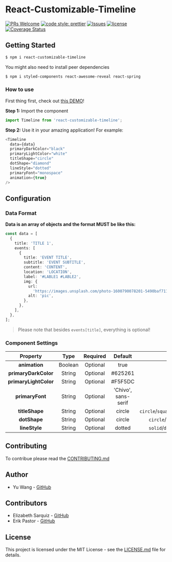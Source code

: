 # React-Customizable-Timeline

[![PRs Welcome](https://img.shields.io/badge/PRs-welcome-blueviolet.svg?style=flat)](http://makeapullrequest.com)
[![code style: prettier](https://img.shields.io/badge/code_style-prettier-ff69b4.svg?style=flat)](https://github.com/prettier/prettier)
[![Issues](http://img.shields.io/github/issues/yw3028/React-Customizable-Timeline.svg)](https://github.com/yw3028/React-Customizable-Timelin/issues)
[![license](https://img.shields.io/github/license/yw3028/React-Customizable-Timeline.svg)](https://github.com/yw3028/React-Customizable-Timeline/blob/master/LICENSE)
[![Coverage Status](https://coveralls.io/repos/githubyw3028/React-Customizable-Timeline/badge.svg?branch=master)](https://coveralls.io/github/yw3028/React-Customizable-Timeline?branch=master)


## Getting Started

```bash
$ npm i react-customizable-timeline
```

You might also need to install peer dependencies

```bash
$ npm i styled-components react-awesome-reveal react-spring
```

### How to use

First thing first, check out [this DEMO](https://react-customizable-timeline.vercel.app/)!

**Step 1:** Import the component

```js
import Timeline from 'react-customizable-timeline';
```

**Step 2:** Use it in your amazing application! For example:

```typescript jsx
<Timeline
  data={data}
  primaryDarkColor="black"
  primaryLightColor="white"
  titleShape="circle"
  dotShape="diamond"
  lineStyle="dotted"
  primaryFont="monospace"
  animation={true}
/>
```

## Configuration

### Data Format

**Data is an array of objects and the format MUST be like this:**

```typescript jsx
const data = [
  {
    title: 'TITLE 1',
    events: [
      {
        title: 'EVENT TITLE',
        subtitle: 'EVENT SUBTITLE',
        content: 'CONTENT',
        location: 'LOCATION',
        label: '#LABLE1 #LABLE2',
        img: {
          url:
            'https://images.unsplash.com/photo-1600790078201-5490baf711d6?ixlib=rb-1.2.1&ixid=eyJhcHBfaWQiOjEyMDd9&auto=format&fit=crop&w=500&q=60',
          alt: 'pic',
        },
      },
    ],
  },
];
```

> Please note that besides `events[title]`, everything is optional!

### Component Settings

|     **Property**      | **Type** | **Required** |     **Default**     |                **Options**                |
| :-------------------: | :------: | :----------: | :-----------------: | :---------------------------------------: |
|     **animation**     | Boolean  |   Optional   |        true         |                true/false                 |
| **primaryDarkColor**  |  String  |   Optional   |       #625261       |                                           |
| **primaryLightColor** |  String  |   Optional   |       #F5F5DC       |                                           |
|    **primaryFont**    |  String  |   Optional   | 'Chivo', sans-serif |                                           |
|    **titleShape**     |  String  |   Optional   |       circle        | `circle`/`square`/`rectangular`/`diamond` |
|     **dotShape**      |  String  |   Optional   |       circle        |    `circle`/`square`/`line`/`diamond`     |
|     **lineStyle**     |  String  |   Optional   |       dotted        |    `solid`/`dotted`/`dashed`/`hidden`     |

## Contributing

To contribue please read the [CONTRIBUTING.md](https://github.com/yw3028/React-Customizable-Timeline/blob/master/CONTRIBUTING.md)

## Author

- Yu Wang - [GitHub](https://github.com/yw3028)

## Contributors
- Elizabeth Sarquiz - [GitHub](https://github.com/LisaPisa12)
- Erik Pastor - [GitHub](https://github.com/erikpr1994)

## License

This project is licensed under the MIT License - see the [LICENSE.md](https://github.com/yw3028/React-Customizable-Timeline/blob/master/LICENSE) file for details.
